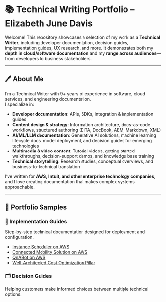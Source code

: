 # 📚 Technical Writing Portfolio – Elizabeth June Davis

Welcome! This repository showcases a selection of my work as a **Technical Writer**, including developer documentation, decision guides, implementation guides, UX research, and more. 
It demonstrates both my **depth in cloud/software documentation** and my **range across audiences**—from developers to business stakeholders.

---

## 🖊️ About Me
I’m a Technical Writer with 9+ years of experience in software, cloud services, and engineering documentation.  
I specialize in:
- **Developer documentation**: APIs, SDKs, integration & implementation guides  
- **Content design & strategy**: Information architecture, docs-as-code workflows, structured authoring (DITA, DocBook, AEM, Markdown, XML)  
- **AI/ML/LLM documentation**: Generative AI solutions, machine learning lifecycle docs, model deployment, and decision guides for emerging technologies  
- **Multimedia & video content**: Tutorial videos, getting started walkthroughs, decision-support demos, and knowledge base training  
- **Technical storytelling**: Research studies, conceptual overviews, and business-to-technical translation  

I’ve written for **AWS, Intuit, and other enterprise technology companies**, and I love creating documentation that makes complex systems approachable.

---

## 📂 Portfolio Samples

### 🔧 Implementation Guides
Step-by-step technical documentation designed for deployment and configuration.  
- [Instance Scheduler on AWS](implementation-guides/Instance-Scheduler-on-AWS.pdf)  
- [Connected Mobility Solution on AWS](implementation-guides/Connected-Mobility-Solution-on-AWS.pdf)  
- [QnABot on AWS](implementation-guides/QnABot-on-AWS.pdf)  
- [Well-Architected Cost Optimization Pillar](implementation-guides/WellArchitected-Cost-Optimization-Pillar.pdf)  

### 🗂️ Decision Guides
Helping customers make informed choices between multiple technical options.  
